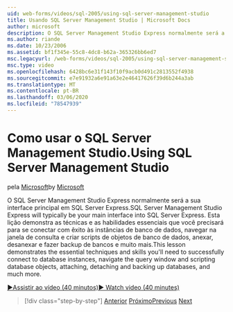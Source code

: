 ```yaml
---
uid: web-forms/videos/sql-2005/using-sql-server-management-studio
title: Usando SQL Server Management Studio | Microsoft Docs
author: microsoft
description: O SQL Server Management Studio Express normalmente será a sua interface principal em SQL Server Express. Esta lição demonstra as técnicas essenciais e a esqui...
ms.author: riande
ms.date: 10/23/2006
ms.assetid: bf1f345e-55c8-4dc8-b62a-365326bb6ed7
msc.legacyurl: /web-forms/videos/sql-2005/using-sql-server-management-studio
msc.type: video
ms.openlocfilehash: 6428bc6e31f143f10f9acb0d491c2813552f4938
ms.sourcegitcommit: e7e91932a6e91a63e2e46417626f39d6b244a3ab
ms.translationtype: MT
ms.contentlocale: pt-BR
ms.lasthandoff: 03/06/2020
ms.locfileid: "78547939"
---
```

# <a name="using-sql-server-management-studio"></a><span data-ttu-id="83f5b-104">Como usar o SQL Server Management Studio.</span><span class="sxs-lookup"><span data-stu-id="83f5b-104">Using SQL Server Management Studio</span></span>

<span data-ttu-id="83f5b-105">pela [Microsoft](https://github.com/microsoft)</span><span class="sxs-lookup"><span data-stu-id="83f5b-105">by [Microsoft](https://github.com/microsoft)</span></span>

<span data-ttu-id="83f5b-106">O SQL Server Management Studio Express normalmente será a sua interface principal em SQL Server Express.</span><span class="sxs-lookup"><span data-stu-id="83f5b-106">SQL Server Management Studio Express will typically be your main interface into SQL Server Express.</span></span> <span data-ttu-id="83f5b-107">Esta lição demonstra as técnicas e as habilidades essenciais que você precisará para se conectar com êxito às instâncias de banco de dados, navegar na janela de consulta e criar scripts de objetos de banco de dados, anexar, desanexar e fazer backup de bancos e muito mais.</span><span class="sxs-lookup"><span data-stu-id="83f5b-107">This lesson demonstrates the essential techniques and skills you'll need to successfully connect to database instances, navigate the query window and scripting database objects, attaching, detaching and backing up databases, and much more.</span></span>

[<span data-ttu-id="83f5b-108">&#9654;Assistir ao vídeo (40 minutos)</span><span class="sxs-lookup"><span data-stu-id="83f5b-108">&#9654; Watch video (40 minutes)</span></span>](https://channel9.msdn.com/Blogs/ASP-NET-Site-Videos/using-sql-server-management-studio)

> [!div class="step-by-step"]
> <span data-ttu-id="83f5b-109">[Anterior](connecting-your-web-application-to-sql-server-2005-express-edition.md)
> [Próximo](getting-started-with-reporting-services.md)</span><span class="sxs-lookup"><span data-stu-id="83f5b-109">[Previous](connecting-your-web-application-to-sql-server-2005-express-edition.md)
[Next](getting-started-with-reporting-services.md)</span></span>
